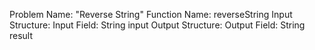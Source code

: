 Problem Name: "Reverse String"
Function Name: reverseString
Input Structure:
Input Field: String input
Output Structure:
Output Field: String result
